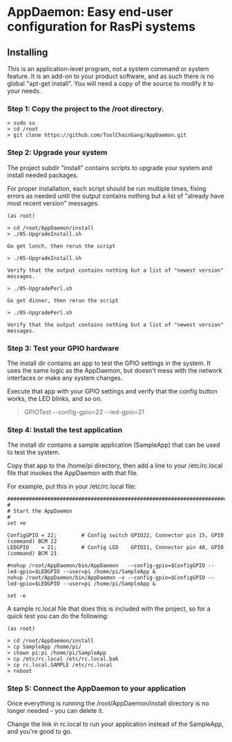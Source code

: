 # AppDaemon: Easy end-user configuration for RasPi systems

## Installing

This is an application-level program, not a system command or system feature. It is an add-on to your
product software, and as such there is no global "apt-get install". You will need a copy of the source
to modify it to your needs.

### Step 1: Copy the project to the /root directory.

```
> sudo su
> cd /root
> git clone https://github.com/ToolChainGang/AppDaemon.git
```

### Step 2: Upgrade your system 

The project subdir "install" contains scripts to upgrade your system and install needed packages.

For proper installation, each script should be run multiple times, fixing errors as needed until the
output contains nothing but a list of "already have most recent version" messages.

```
(as root)

> cd /root/AppDaemon/install
> ./05-UpgradeInstall.sh

Go get lunch, then rerun the script

> ./05-UpgradeInstall.sh

Verify that the output contains nothing but a list of "newest version" messages.

> ./05-UpgradePerl.sh

Go get dinner, then rerun the script

> ./05-UpgradePerl.sh

Verify that the output contains nothing but a list of "newest version" messages.

```

### Step 3: Test your GPIO hardware

The install dir contains an app to test the GPIO settings in the system. It uses the same logic
as the AppDaemon, but doesn't mess with the network interfaces or make any system changes.

Execute that app with your GPIO settings and verify that the config button works, the LED blinks,
and so on.

> GPIOTest --config-gpio=22 --led-gpio=21 

### Step 4: Install the test application

The install dir contains a sample application (SampleApp) that can be used to test the system.

Copy that app to the /home/pi directory, then add a line to your /etc/rc.local file that invokes
the AppDaemon with that file.

For example, put this in your /etc/rc.local file:

```
########################################################################################################################
#
# Start the AppDaemon
#
set +e

ConfigGPIO = 22;        # Config switch GPIO22, Connector pin 15, GPIO (command) BCM 22
LEDGPIO    = 21;        # Config LED    GPIO21, Connector pin 40, GPIO (command) BCM 21

#nohup /root/AppDaemon/bin/AppDaemon   --config-gpio=$ConfigGPIO --led-gpio=$LEDGPIO --user=pi /home/pi/SampleApp &
nohup /root/AppDaemon/bin/AppDaemon -v --config-gpio=$ConfigGPIO --led-gpio=$LEDGPIO --user=pi /home/pi/SampleApp &

set -e
```

A sample rc.local file that does this is included with the project, so for a quick test you can do the following:

```
(as root) 

> cd /root/AppDaemon/install
> cp SampleApp /home/pi/
> chown pi:pi /home/pi/SampleApp
> cp /etc/rc.local /etc/rc.local.bak
> cp rc.local.SAMPLE /etc/rc.local
> reboot
```

### Step 5: Connect the AppDaemon to your application

Once everything is running the /root/AppDaemon/install directory is no longer needed - you can delete it.

Change the link in rc.local to run your application instead of the SampleApp, and you're good to go.


